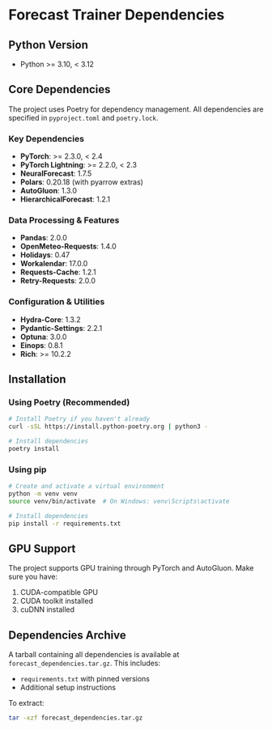 # Forecast Trainer Dependencies

## Python Version
- Python >= 3.10, < 3.12

## Core Dependencies
The project uses Poetry for dependency management. All dependencies are specified in `pyproject.toml` and `poetry.lock`.

### Key Dependencies
- **PyTorch**: >= 2.3.0, < 2.4
- **PyTorch Lightning**: >= 2.2.0, < 2.3
- **NeuralForecast**: 1.7.5
- **Polars**: 0.20.18 (with pyarrow extras)
- **AutoGluon**: 1.3.0
- **HierarchicalForecast**: 1.2.1

### Data Processing & Features
- **Pandas**: 2.0.0
- **OpenMeteo-Requests**: 1.4.0
- **Holidays**: 0.47
- **Workalendar**: 17.0.0
- **Requests-Cache**: 1.2.1
- **Retry-Requests**: 2.0.0

### Configuration & Utilities
- **Hydra-Core**: 1.3.2
- **Pydantic-Settings**: 2.2.1
- **Optuna**: 3.0.0
- **Einops**: 0.8.1
- **Rich**: >= 10.2.2

## Installation

### Using Poetry (Recommended)
```bash
# Install Poetry if you haven't already
curl -sSL https://install.python-poetry.org | python3 -

# Install dependencies
poetry install
```

### Using pip
```bash
# Create and activate a virtual environment
python -m venv venv
source venv/bin/activate  # On Windows: venv\Scripts\activate

# Install dependencies
pip install -r requirements.txt
```

## GPU Support
The project supports GPU training through PyTorch and AutoGluon. Make sure you have:
1. CUDA-compatible GPU
2. CUDA toolkit installed
3. cuDNN installed

## Dependencies Archive
A tarball containing all dependencies is available at `forecast_dependencies.tar.gz`. This includes:
- `requirements.txt` with pinned versions
- Additional setup instructions

To extract:
```bash
tar -xzf forecast_dependencies.tar.gz
``` 